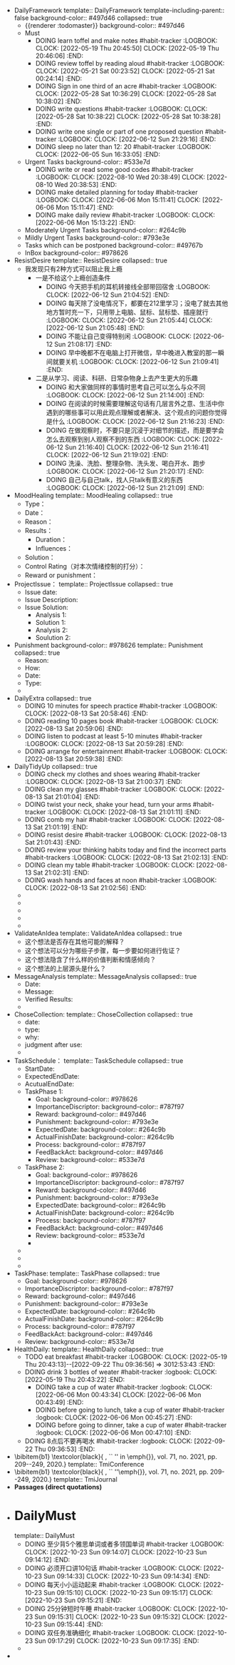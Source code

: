 - DailyFramework
  template:: DailyFramework
  template-including-parent:: false
  background-color:: #497d46
  collapsed:: true
	- {{renderer :todomaster}}
	  background-color:: #497d46
	- Must
		- DOING learn toffel and make notes #habit-tracker
		  :LOGBOOK:
		  CLOCK: [2022-05-19 Thu 20:45:50]
		  CLOCK: [2022-05-19 Thu 20:46:06]
		  :END:
		- DOING review toffel by reading aloud #habit-tracker
		  :LOGBOOK:
		  CLOCK: [2022-05-21 Sat 00:23:52]
		  CLOCK: [2022-05-21 Sat 00:24:14]
		  :END:
		- DOING  Sign in one third of an acre #habit-tracker
		  :LOGBOOK:
		  CLOCK: [2022-05-28 Sat 10:36:29]
		  CLOCK: [2022-05-28 Sat 10:38:02]
		  :END:
		- DOING write questions #habit-tracker
		  :LOGBOOK:
		  CLOCK: [2022-05-28 Sat 10:38:22]
		  CLOCK: [2022-05-28 Sat 10:38:28]
		  :END:
		- DOING write one single or part of one proposed question  #habit-tracker
		  :LOGBOOK:
		  CLOCK: [2022-06-12 Sun 21:29:16]
		  :END:
		- DOING sleep no later than 12: 20 #habit-tracker
		  :LOGBOOK:
		  CLOCK: [2022-06-05 Sun 16:33:05]
		  :END:
	- Urgent Tasks
	  background-color:: #533e7d
		- DOING write or read some good codes #habit-tracker
		  :LOGBOOK:
		  CLOCK: [2022-08-10 Wed 20:38:49]
		  CLOCK: [2022-08-10 Wed 20:38:53]
		  :END:
		- DOING make detailed planning for today #habit-tracker
		  :LOGBOOK:
		  CLOCK: [2022-06-06 Mon 15:11:41]
		  CLOCK: [2022-06-06 Mon 15:11:47]
		  :END:
		- DOING make daily review #habit-tracker
		  :LOGBOOK:
		  CLOCK: [2022-06-06 Mon 15:13:22]
		  :END:
	- Moderately Urgent Tasks
	  background-color:: #264c9b
	- Mildly Urgent Tasks
	  background-color:: #793e3e
	- Tasks which can be postponed
	  background-color:: #49767b
	- InBox
	  background-color:: #978626
- ResistDesire
  template:: ResistDesire
  collapsed:: true
	- 我发现只有2种方式可以阻止我上瘾
		- 一是不给这个上瘾创造条件
			- DOING 今天把手机的耳机转接线全部带回宿舍
			  :LOGBOOK:
			  CLOCK: [2022-06-12 Sun 21:04:52]
			  :END:
			- DOING 每天除了没电情况下，都要在212里学习；没电了就去其他地方暂时充一下，只用带上电脑、鼠标、鼠标垫、插座就行
			  :LOGBOOK:
			  CLOCK: [2022-06-12 Sun 21:05:44]
			  CLOCK: [2022-06-12 Sun 21:05:48]
			  :END:
			- DOING 不能让自己变得特别闲
			  :LOGBOOK:
			  CLOCK: [2022-06-12 Sun 21:08:17]
			  :END:
			- DOING 早中晚都不在电脑上打开微信，早中晚进入教室的那一瞬间就要关机 
			  :LOGBOOK:
			  CLOCK: [2022-06-12 Sun 21:09:41]
			  :END:
		- 二是从学习、阅读、科研、日常杂物身上去产生更大的乐趣
			- DOING 和大家做同样的事情时思考自己可以怎么与众不同 
			  :LOGBOOK:
			  CLOCK: [2022-06-12 Sun 21:14:00]
			  :END:
			- DOING 在阅读的时候需要理解这句话有几层言外之意、生活中你遇到的哪些事可以用此观点理解或者解决、这个观点的问题你觉得是什么 
			  :LOGBOOK:
			  CLOCK: [2022-06-12 Sun 21:16:23]
			  :END:
			- DOING 在做观察时，不要只是沉浸于对细节的描述，而是要学会怎么去观察到别人观察不到的东西 
			  :LOGBOOK:
			  CLOCK: [2022-06-12 Sun 21:16:40]
			  CLOCK: [2022-06-12 Sun 21:16:41]
			  CLOCK: [2022-06-12 Sun 21:19:02]
			  :END:
			- DOING 洗澡、洗脸、整理杂物、洗头发、喝白开水、跑步
			  :LOGBOOK:
			  CLOCK: [2022-06-12 Sun 21:20:17]
			  :END:
			- DOING 自己与自己talk，找人只talk有意义的东西  
			  :LOGBOOK:
			  CLOCK: [2022-06-12 Sun 21:21:09]
			  :END:
- MoodHealing
  template:: MoodHealing
  collapsed:: true
	- Type：
	- Date：
	- Reason：
	- Results：
		- Duration：
		- Influences：
	- Solution：
	- Control Rating（对本次情绪控制的打分）：
	- Reward or punishment：
- ProjectIssue：
  template:: ProjectIssue
  collapsed:: true
	- Issue date:
	- Issue Description:
	- Issue Solution:
		- Analysis 1:
		- Solution 1:
		- Analysis 2:
		- Soulution 2:
- Punishment
  background-color:: #978626
  template:: Punishment
  collapsed:: true
	- Reason:
	- How:
	- Date:
	- Type:
	-
- DailyExtra
  collapsed:: true
	- DOING 10 minutes for speech practice #habit-tracker
	  :LOGBOOK:
	  CLOCK: [2022-08-13 Sat 20:58:46]
	  :END:
	- DOING reading 10 pages book #habit-tracker
	  :LOGBOOK:
	  CLOCK: [2022-08-13 Sat 20:59:06]
	  :END:
	- DOING listen to podcast at least 5-10 minutes #habit-tracker
	  :LOGBOOK:
	  CLOCK: [2022-08-13 Sat 20:59:28]
	  :END:
	- DOING arrange for entertainment #habit-tracker
	  :LOGBOOK:
	  CLOCK: [2022-08-13 Sat 20:59:38]
	  :END:
- DailyTidyUp
  collapsed:: true
	- DOING check my clothes and shoes wearing #habit-tracker
	  :LOGBOOK:
	  CLOCK: [2022-08-13 Sat 21:00:37]
	  :END:
	- DOING clean my glasses #habit-tracker
	  :LOGBOOK:
	  CLOCK: [2022-08-13 Sat 21:01:04]
	  :END:
	- DOING twist your neck, shake your head, turn your arms   #habit-tracker
	  :LOGBOOK:
	  CLOCK: [2022-08-13 Sat 21:01:11]
	  :END:
	- DOING comb my hair #habit-tracker
	  :LOGBOOK:
	  CLOCK: [2022-08-13 Sat 21:01:19]
	  :END:
	- DOING resist desire #habit-tracker
	  :LOGBOOK:
	  CLOCK: [2022-08-13 Sat 21:01:43]
	  :END:
	- DOING review your thinking habits today and find the incorrect parts #habit-trackers
	  :LOGBOOK:
	  CLOCK: [2022-08-13 Sat 21:02:13]
	  :END:
	- DOING clean my table #habit-tracker
	  :LOGBOOK:
	  CLOCK: [2022-08-13 Sat 21:02:31]
	  :END:
	- DOING wash hands and faces at noon #habit-tracker
	  :LOGBOOK:
	  CLOCK: [2022-08-13 Sat 21:02:56]
	  :END:
	-
	-
	-
	-
	-
- ValidateAnIdea
  template:: ValidateAnIdea
  collapsed:: true
	- 这个想法是否存在其他可能的解释？
	- 这个想法可以分为哪些子步骤，每一步要如何进行佐证？
	- 这个想法隐含了什么样的价值判断和情感倾向？
	- 这个想法的上层源头是什么？
- MessageAnalysis
  template:: MessageAnalysis
  collapsed:: true
	- Date:
	- Message:
	- Verified Results:
	-
- ChoseCollection:
  template:: ChoseCollection
  collapsed:: true
	- date:
	- type:
	- why:
	- judgment after use:
	-
- TaskSchedule：
  template:: TaskSchedule
  collapsed:: true
	- StartDate:
	- ExpectedEndDate:
	- AcutualEndDate:
	- TaskPhase 1:
		- Goal:
		  background-color:: #978626
		- ImportanceDiscriptor:
		  background-color:: #787f97
		- Reward:
		  background-color:: #497d46
		- Punishment:
		  background-color:: #793e3e
		- ExpectedDate:
		  background-color:: #264c9b
		- ActualFinishDate:
		  background-color:: #264c9b
		- Process:
		  background-color:: #787f97
		- FeedBackAct:
		  background-color:: #497d46
		- Review:
		  background-color:: #533e7d
	- TaskPhase 2:
		- Goal:
		  background-color:: #978626
		- ImportanceDiscriptor:
		  background-color:: #787f97
		- Reward:
		  background-color:: #497d46
		- Punishment:
		  background-color:: #793e3e
		- ExpectedDate:
		  background-color:: #264c9b
		- ActualFinishDate:
		  background-color:: #264c9b
		- Process:
		  background-color:: #787f97
		- FeedBackAct:
		  background-color:: #497d46
		- Review:
		  background-color:: #533e7d
		-
	-
	-
	-
- TaskPhase:
  template:: TaskPhase
  collapsed:: true
	- Goal:
	  background-color:: #978626
	- ImportanceDiscriptor:
	  background-color:: #787f97
	- Reward:
	  background-color:: #497d46
	- Punishment:
	  background-color:: #793e3e
	- ExpectedDate:
	  background-color:: #264c9b
	- ActualFinishDate:
	  background-color:: #264c9b
	- Process:
	  background-color:: #787f97
	- FeedBackAct:
	  background-color:: #497d46
	- Review:
	  background-color:: #533e7d
- HealthDaily:
  template:: HealthDaily
  collapsed:: true
	- TODO eat breakfast #habit-tracker
	  :LOGBOOK:
	  CLOCK: [2022-05-19 Thu 20:43:13]--[2022-09-22 Thu 09:36:56] =>  3012:53:43
	  :END:
	- DOING drink 3 bottles of weater #habit-tracker
	  :logbook:
	  CLOCK: [2022-05-19 Thu 20:43:22]
	  :END:
		- DOING take a cup of water #habit-tracker
		  :logbook:
		  	  CLOCK: [2022-06-06 Mon 00:43:34]
		  	  CLOCK: [2022-06-06 Mon 00:43:49]
		  :END:
		- DOING before going to lunch, take a cup of water  #habit-tracker
		  :logbook:
		  	  CLOCK: [2022-06-06 Mon 00:45:27]
		  :END:
		- DOING before going to dinner, take a cup of water #habit-tracker
		  :logbook:
		  	  CLOCK: [2022-06-06 Mon 00:47:10]
		  :END:
	- DOING 8点后不要再喝水 #habit-tracker
	  :logbook:
	  CLOCK: [2022-09-22 Thu 09:36:53]
	  :END:
- \bibitem{b1}  \textcolor{black}{ , `` '' in \emph{}}, vol. 71, no. 2021, pp. 209--249, 2020.}
  template:: TmiConference
- \bibitem{b1}  \textcolor{black}{ , `` ''\emph{}}, vol. 71, no. 2021, pp. 209--249, 2020.}
  template:: TmiJournal
- **Passages (direct quotations)**
- # DailyMust
  template:: DailyMust
	- DOING 至少背5个雅思单词或者多领国单词 #habit-tracker
	  :LOGBOOK:
	  CLOCK: [2022-10-23 Sun 09:14:07]
	  CLOCK: [2022-10-23 Sun 09:14:12]
	  :END:
	- DOING 必须开口讲10句话 #habit-tracker
	  :LOGBOOK:
	  CLOCK: [2022-10-23 Sun 09:14:33]
	  CLOCK: [2022-10-23 Sun 09:14:34]
	  :END:
	- DOING 每天小小运动起来 #habit-tracker
	  :LOGBOOK:
	  CLOCK: [2022-10-23 Sun 09:15:10]
	  CLOCK: [2022-10-23 Sun 09:15:17]
	  CLOCK: [2022-10-23 Sun 09:15:21]
	  :END:
	- DOING 25分钟短时午睡 #habit-tracker
	  :LOGBOOK:
	  CLOCK: [2022-10-23 Sun 09:15:31]
	  CLOCK: [2022-10-23 Sun 09:15:32]
	  CLOCK: [2022-10-23 Sun 09:15:44]
	  :END:
	- DOING 双任务准确细化 #habit-tracker
	  :LOGBOOK:
	  CLOCK: [2022-10-23 Sun 09:17:29]
	  CLOCK: [2022-10-23 Sun 09:17:35]
	  :END:
	-
-